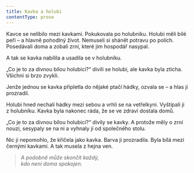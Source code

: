 ```yaml
---
title: Kavka a holubi
contentType: prose
---
```


Kavce se nelíbilo mezi kavkami. Pokukovala po holubníku. Holubi měli bílé peří – a hlavně pohodlný život. Nemuseli si shánět potravu po polích. Posedávali doma a zobali zrní, které jim hospodář nasypal.

A tak se kavka nabílila a usadila se v holubníku.

„Co je to za divnou bílou holubici?“ divili se holubi, ale kavka byla zticha. Všichni si brzo zvykli.

Jenže jednou se kavka připletla do nějaké ptačí hádky, ozvala se – a hlas ji prozradil.

Holubi hned nechali hádky mezi sebou a vrhli se na vetřelkyni. Vyštípali ji z holubníku. Kavka byla nakonec ráda, že se ve zdraví dostala domů.

„Co je to za divnou bílou holubici?“ divily se kavky. A protože měly o zrní nouzi, sesypaly se na ni a vyhnaly ji od společného stolu.

Nic jí nepomohlo, že křičela jako kavka. Barva ji prozradila. Byla bílá mezi černými kavkami. A tak musela z hejna ven.

  

> _A podobně může skončit každý,  
> kdo není doma spokojen._
